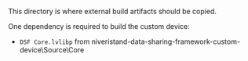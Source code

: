 This directory is where external build artifacts should be copied.

One dependency is required to build the custom device:
- `DSF Core.lvlibp` from niveristand-data-sharing-framework-custom-device\Source\Core
